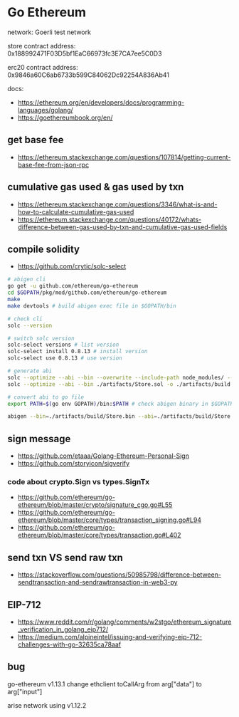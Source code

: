 # Go Ethereum

network: Goerli test network

store contract address: 0x188992471F03D5bf1EaC66973fc3E7CA7ee5C0D3

erc20 contract address: 0x9846a60C6ab6733b599C84062Dc92254A836Ab41

docs:

-   https://ethereum.org/en/developers/docs/programming-languages/golang/
-   https://goethereumbook.org/en/

## get base fee

-   https://ethereum.stackexchange.com/questions/107814/getting-current-base-fee-from-json-rpc

## cumulative gas used & gas used by txn

-   https://ethereum.stackexchange.com/questions/3346/what-is-and-how-to-calculate-cumulative-gas-used
-   https://ethereum.stackexchange.com/questions/40172/whats-difference-between-gas-used-by-txn-and-cumulative-gas-used-fields

## compile solidity

-   https://github.com/crytic/solc-select

```bash
# abigen cli
go get -u github.com/ethereum/go-ethereum
cd $GOPATH/pkg/mod/github.com/ethereum/go-ethereum
make
make devtools # build abigen exec file in $GOPATH/bin

# check cli
solc --version

# switch solc version
solc-select versions # list version
solc-select install 0.8.13 # install version
solc-select use 0.8.13 # use version

# generate abi
solc --optimize --abi --bin --overwrite --include-path node_modules/ --base-path . ./artifacts/Store.sol -o ./artifacts/build # for import file (openzeppelin)
solc --optimize --abi --bin ./artifacts/Store.sol -o ./artifacts/build

# convert abi to go file
export PATH=$(go env GOPATH)/bin:$PATH # check abigen binary in $GOPATH/bin

abigen --bin=./artifacts/build/Store.bin --abi=./artifacts/build/Store.abi --pkg=store --out=./contract/store.go
```

## sign message

-   https://github.com/etaaa/Golang-Ethereum-Personal-Sign
-   https://github.com/storyicon/sigverify

### code about crypto.Sign vs types.SignTx

-   https://github.com/ethereum/go-ethereum/blob/master/crypto/signature_cgo.go#L55
-   https://github.com/ethereum/go-ethereum/blob/master/core/types/transaction_signing.go#L94
-   https://github.com/ethereum/go-ethereum/blob/master/core/types/transaction.go#L402

## send txn VS send raw txn

-   https://stackoverflow.com/questions/50985798/difference-between-sendtransaction-and-sendrawtransaction-in-web3-py

## EIP-712

-   https://www.reddit.com/r/golang/comments/w2stgo/ethereum_signature_verification_in_golang_eip712/
-   https://medium.com/alpineintel/issuing-and-verifying-eip-712-challenges-with-go-32635ca78aaf

## bug

go-ethereum v1.13.1 change ethclient toCallArg from arg["data"] to arg["input"]

arise network using v1.12.2
